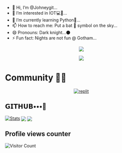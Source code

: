 - 👋 Hi, I’m @Johneygit...
- 👀 I’m interested in IOT💻📱...
- 🌱 I’m currently learning Python🐍...
- 📫 How to reach me: Put a bat 🦇 symbol on the sky...
- 😄 Pronouns: Dark knight...🌑
- ⚡ Fun fact: Nights are not fun @ Gotham...

<p align="center">
  <a href="https://github.com/Johneygit/readme-typing-svg">
    <img src="https://readme-typing-svg.demolab.com/?lines=Johneygit&font=Fira%20SemiBold&center=true&width=480&height=45&color=fff68f&vCenter=true&pause=1000&size=40" /></a>
</p>

<p align="center">
  <a href="https://github.com/Johneygit/readme-typing-svg">
    <img src="https://readme-typing-svg.demolab.com/?lines=Full-stack%20web%20app%20and%20BOT%20developer;Always%20learning%20new%20things;A.I%20DEVELOPER%20&font=Fira%20Code&center=true&width=500&height=45&color=f75c7e&vCenter=true&pause=1000&size=22" /></a>
</p>


# Community 🧑‍💻
</p>
<p align="center">
<a href="https://telegram.me/"><img alt="replit" src="https://img.shields.io/badge/-Telegram-blue?style=for-the-badge&logo=telegram&logoColor=white"/></a>
</p>

## 𝗚𝗜𝗧𝗛𝗨𝗕•••💓
[![Stats](https://github-readme-stats.vercel.app/api?username=Johneygit&hide=prs&count_public=true&show_icons=true&theme=algolia)](https://github.com/Johneygit/github-readme-stats)
<img src="https://github-readme-streak-stats.herokuapp.com?user=Johneygit&theme=tokyonight" align="center">
<img src="https://github-readme-stats.vercel.app/api/top-langs/?username=Johneygit&layout=compact&theme=tokyonight" align="center">


## Profile views counter
![Visitor Count](https://profile-counter.glitch.me/{Johneygit}/count.svg)


<!---
Johneygit/Johneygit is a ✨ special ✨ repository because its `README.md` (this file) appears on your GitHub profile.
You can click the Preview link to take a look at your changes.
--->
